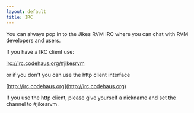 ```yaml
---
layout: default 
title: IRC
---
```


You can always pop in to the Jikes RVM IRC where you can chat with RVM developers and users.

If you have a IRC client use:

[irc://irc.codehaus.org/#jikesrvm](irc://irc.codehaus.org/#jikesrvm)

or if you don't you can use the http client interface

[http://irc.codehaus.org](http://irc.codehaus.org)

If you use the http client, please give yourself a nickname and set the channel to #jikesrvm.

